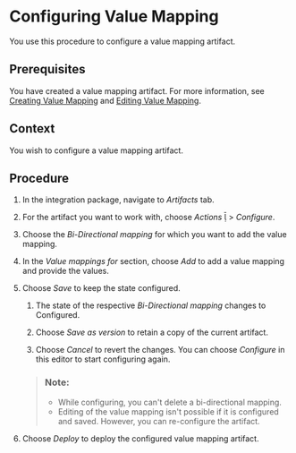 <!-- loio40c18276eadf46208679fed604bfeba3 -->

<link rel="stylesheet" type="text/css" href="../css/sap-icons.css"/>

# Configuring Value Mapping

You use this procedure to configure a value mapping artifact.



<a name="loio40c18276eadf46208679fed604bfeba3__prereq_w4s_41y_rfc"/>

## Prerequisites

You have created a value mapping artifact. For more information, see [Creating Value Mapping](creating-value-mapping-25eff9b.md) and [Editing Value Mapping](editing-value-mapping-6c8847f.md).



## Context

You wish to configure a value mapping artifact.



## Procedure

1.  In the integration package, navigate to *Artifacts* tab.

2.  For the artifact you want to work with, choose *Actions* <span class="SAP-icons-V5"></span> \> *Configure*.

3.  Choose the *Bi-Directional mapping* for which you want to add the value mapping.

4.  In the *Value mappings for* section, choose *Add* to add a value mapping and provide the values.

5.  Choose *Save* to keep the state configured.

    1.  The state of the respective *Bi-Directional mapping* changes to Configured.

    2.  Choose *Save as version* to retain a copy of the current artifact.

    3.  Choose *Cancel* to revert the changes. You can choose *Configure* in this editor to start configuring again.


    > ### Note:  
    > -   While configuring, you can't delete a bi-directional mapping.
    > -   Editing of the value mapping isn't possible if it is configured and saved. However, you can re-configure the artifact.

6.  Choose *Deploy* to deploy the configured value mapping artifact.


